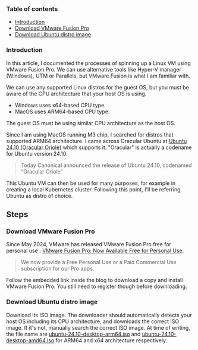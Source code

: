 ### Table of contents

- [Introduction](#introduction)
- [Download VMware Fusion Pro](#download-vmware-fusion-pro)
- [Download Ubuntu distro image](#download-ubuntu-distro-image)

### Introduction

In this article, I documented the processes of spinning up a Linux VM using VMware Fusion Pro. 
We can use alternative tools like Hyper-V manager (Windows), UTM or Parallels, but VMware Fusion is what I am familiar with. 

We can use any supported Linux distros for the guest OS, but you must be aware of the CPU architecture that your host OS is using. 
+ Windows uses x64-based CPU type.
+ MacOS uses ARM64-based CPU type.

The guest OS must be using similar CPU architecture as the host OS. 

Since I am using MacOS running M3 chip, I searched for distros that supported ARM64 architecture. 
I came across Oracular Ubuntu at [Ubuntu 24.10 (Oracular Oriole)](https://cdimage.ubuntu.com/releases/oracular/release/) which supports it.
"Oracular" is actually a codename for Ubuntu version 24.10.

> Today Canonical announced the release of Ubuntu 24.10, codenamed “Oracular Oriole”

This Ubuntu VM can then be used for many purposes, for example in creating a local Kubernetes cluster. 
Following this point, I'll be referring Ubuntu as distro of choice. 

## Steps

### Download VMware Fusion Pro

Since May 2024, VMware has released VMware Fusion Pro free for personal use : [VMware Fusion Pro: Now Available Free for Personal Use](https://blogs.vmware.com/teamfusion/2024/05/fusion-pro-now-available-free-for-personal-use.html). 
> We now provide a Free Personal Use or a Paid Commercial Use subscription for our Pro apps.

Follow the embedded link inside the blog to download a copy and install VMware Fusion Pro. You still need to register though before downloading.

### Download Ubuntu distro image

Download its ISO image. The downloader should automatically detects your host OS including its CPU architecture, and downloads the correct ISO image. 
If it's not, manually search the correct ISO image. 
At time of writing, the file name are <ins>ubuntu-24.10-desktop-arm64.iso</ins> and <ins>ubuntu-24.10-desktop-amd64.iso</ins> for ARM64 and x64 architecture respectively. 

